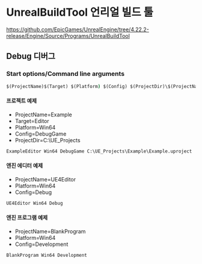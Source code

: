 # UnrealBuildTool 언리얼 빌드 툴

<https://github.com/EpicGames/UnrealEngine/tree/4.22.2-release/Engine/Source/Programs/UnrealBuildTool>

## Debug 디버그

### Start options/Command line arguments

```bat
$(ProjectName)$(Target) $(Platform) $(Config) $(ProjectDir)\$(ProjectName)\$(ProjectName).uproject
```

#### 프로젝트 예제

* ProjectName=Example
* Target=Editor
* Platform=Win64
* Config=DebugGame
* ProjectDir=C:\UE_Projects

```bat
ExampleEditor Win64 DebugGame C:\UE_Projects\Example\Example.uproject
```

#### 엔진 에디터 예제

* ProjectName=UE4Editor
* Platform=Win64
* Config=Debug

```bat
UE4Editor Win64 Debug 
```

#### 엔진 프로그램 예제

* ProjectName=BlankProgram
* Platform=Win64
* Config=Development

```bat
BlankProgram Win64 Development
```
